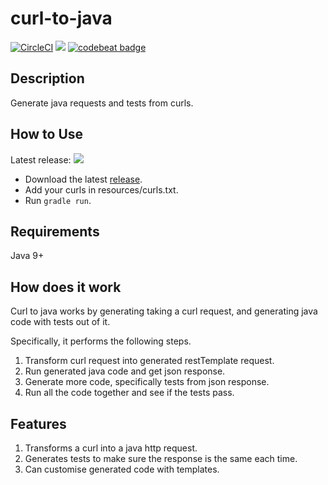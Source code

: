 # curl-to-java
[![CircleCI](https://circleci.com/gh/earv1/curl-to-java.svg?style=svg)](https://circleci.com/gh/earv1/curl-to-java)&nbsp;<a href="https://codeclimate.com/github/just1689/curl-to-java/maintainability"><img src="https://api.codeclimate.com/v1/badges/0189ac942dad13f3d7e8/maintainability" /></a>&nbsp;<a href="https://codebeat.co/projects/github-com-just1689-curl-to-java-master"><img alt="codebeat badge" src="https://codebeat.co/badges/b2f364cf-38f1-4fcd-bef0-6c403efc07dc" /></a>
<br />

## Description
Generate java requests and tests from curls.

## How to Use
Latest release: <img src="https://img.shields.io/github/v/release/earv1/curl-to-java.svg">

- Download the latest <a href="https://github.com/earv1/curl-to-java/releases">release</a>.
- Add your curls in resources/curls.txt.
- Run `gradle run`.

## Requirements
Java 9+

## How does it work
Curl to java works by generating taking a curl request, and generating java code with tests out of it.

Specifically, it performs the following steps.
1. Transform curl request into generated restTemplate request.
2. Run generated java code and get json response.
3. Generate more code, specifically tests from json response.
4. Run all the code together and see if the tests pass.

## Features
1. Transforms a curl into a java http request.
2. Generates tests to make sure the response is the same each time.
3. Can customise generated code with templates.
